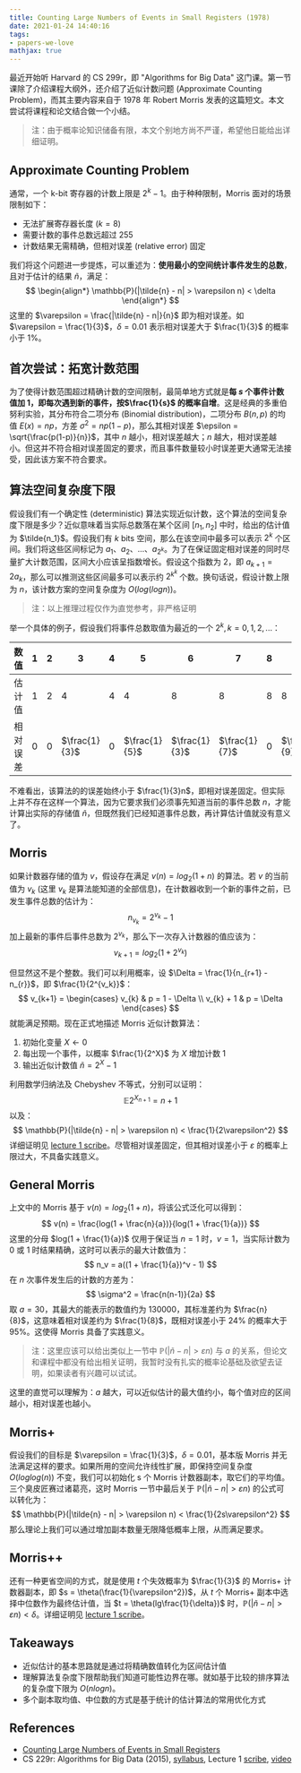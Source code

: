 ```yaml
---
title: Counting Large Numbers of Events in Small Registers (1978)
date: 2021-01-24 14:40:16
tags:
- papers-we-love
mathjax: true
---
```


最近开始听 Harvard 的 CS 299r，即 "Algorithms for Big Data" 这门课。第一节课除了介绍课程大纲外，还介绍了近似计数问题 (Approximate Counting Problem)，而其主要内容来自于 1978 年 Robert Morris 发表的这篇短文。本文尝试将课程和论文结合做一个小结。

>  注：由于概率论知识储备有限，本文个别地方尚不严谨，希望他日能给出详细证明。

## Approximate Counting Problem

通常，一个 k-bit 寄存器的计数上限是 $2^k - 1$。由于种种限制，Morris 面对的场景限制如下：

* 无法扩展寄存器长度 ($k = 8$)
* 需要计数的事件总数远超过 255
* 计数结果无需精确，但相对误差 (relative error) 固定

我们将这个问题进一步提炼，可以重述为：**使用最小的空间统计事件发生的总数**，且对于估计的结果 $\tilde{n}$，满足：
$$
\begin{align*}
\mathbb{P}(|\tilde{n} - n| > \varepsilon n) < \delta
\end{align*}
$$
这里的 $\varepsilon = \frac{|\tilde{n} - n|}{n}$ 即为相对误差。如 $\varepsilon = \frac{1}{3}$，$\delta = 0.01$ 表示相对误差大于 $\frac{1}{3}$ 的概率小于 1%。

## 首次尝试：拓宽计数范围

为了使得计数范围超过精确计数的空间限制，最简单地方式就是**每 $s$ 个事件计数值加 1，即每次遇到新的事件，按$\frac{1}{s}$ 的概率自增**。这是经典的多重伯努利实验，其分布符合二项分布 (Binomial distribution)，二项分布 $B(n, p)$ 的均值 $E(x) = np$，方差 $\sigma^2 = np(1-p)$，那么其相对误差 $\epsilon = \sqrt{\frac{p(1-p)}{n}}$，其中 $n$ 越小，相对误差越大；$n$ 越大，相对误差越小。但这并不符合相对误差固定的要求，而且事件数量较小时误差更大通常无法接受，因此该方案不符合要求。

## 算法空间复杂度下限

假设我们有一个确定性 (deterministic) 算法实现近似计数，这个算法的空间复杂度下限是多少？近似意味着当实际总数落在某个区间 $[n_1, n_2]$ 中时，给出的估计值为 $\tilde{n_1}$。假设我们有 $k$ bits 空间，那么在该空间中最多可以表示 $2^{k}$ 个区间。我们将这些区间标记为 $a_1$、$a_2$、...、$a_{2^k}$。为了在保证固定相对误差的同时尽量扩大计数范围，区间大小应该呈指数增长。假设这个指数为 2，即 $a_{k+1} = 2a_k$，那么可以推测这些区间最多可以表示约 $2^{k^k}$ 个数。换句话说，假设计数上限为 $n$，该计数方案的空间复杂度为 $O(log(logn))$。

> 注：以上推理过程仅作为直觉参考，非严格证明

举一个具体的例子，假设我们将事件总数取值为最近的一个 $2^k, k=0,1,2,...$：

| 数值     | 1    | 2    | 3             | 4    | 5             | 6             | 7             | 8    | 9             | 10            | 11             | 12            | 13             | 14            | 15             | 16   |
| -------- | ---- | ---- | ------------- | ---- | ------------- | ------------- | ------------- | ---- | ------------- | ------------- | -------------- | ------------- | -------------- | ------------- | -------------- | ---- |
| 估计值   | 1    | 2    | 4             | 4    | 4             | 8             | 8             | 8    | 8             | 8             | 8              | 16            | 16             | 16            | 16             | 16   |
| 相对误差 | 0    | 0    | $\frac{1}{3}$ | 0    | $\frac{1}{5}$ | $\frac{1}{3}$ | $\frac{1}{7}$ | 0    | $\frac{1}{9}$ | $\frac{1}{5}$ | $\frac{3}{11}$ | $\frac{1}{3}$ | $\frac{3}{13}$ | $\frac{1}{7}$ | $\frac{1}{15}$ | 1    |

不难看出，该算法的的误差始终小于 $\frac{1}{3}n$，即相对误差固定。但实际上并不存在这样一个算法，因为它要求我们必须事先知道当前的事件总数 $n$，才能计算出实际的存储值 $\tilde{n}$，但既然我们已经知道事件总数，再计算估计值就没有意义了。

## Morris

如果计数器存储的值为 $v$，假设存在满足 $v(n) = log_{2}(1 + n)$ 的算法。若 $v$ 的当前值为 $v_k$ (这里 $v_k$ 是算法能知道的全部信息)，在计数器收到一个新的事件之前，已发生事件总数的估计为：
$$
n_{v_k} = 2^{v_k} - 1
$$
加上最新的事件后事件总数为 $2^{v_k}$，那么下一次存入计数器的值应该为：
$$
v_{k+1} = log_2(1 + 2^{v_k})
$$


但显然这不是个整数。我们可以利用概率，设 $\Delta = \frac{1}{n_{r+1} - n_{r}}$，即 $\frac{1}{2^{v_k}}$：
$$
v_{k+1} = 
\begin{cases} 
      v_{k} & p = 1 - \Delta \\
      v_{k} + 1 & p = \Delta
\end{cases}
$$
就能满足预期。现在正式地描述 Morris 近似计数算法：

1. 初始化变量 $X \leftarrow 0$
2. 每出现一个事件，以概率 $\frac{1}{2^X}$ 为 $X$ 增加计数 1
3. 输出近似计数值 $\tilde{n} = 2^X - 1$

利用数学归纳法及 Chebyshev 不等式，分别可以证明：
$$
\mathbb{E}2^{X_{n+1}} = n + 1
$$
以及：
$$
\mathbb{P}(|\tilde{n} - n| > \varepsilon n) < \frac{1}{2\varepsilon^2}
$$
详细证明见 [lecture 1 scribe](http://people.seas.harvard.edu/~minilek/cs229r/fall15/lec/lec1.pdf)。尽管相对误差固定，但其相对误差小于 $\varepsilon$ 的概率上限过大，不具备实践意义。

## General Morris

上文中的 Morris 基于 $v(n) = log_{2}(1 + n)$，将该公式泛化可以得到：
$$
v(n) = \frac{log(1 + \frac{n}{a})}{log(1 + \frac{1}{a})}
$$
这里的分母 $log(1 + \frac{1}{a})$ 仅用于保证当 $n = 1$ 时，$v=1$，当实际计数为 0 或 1 时结果精确，这时可以表示的最大计数值为：
$$
n_v = a((1 + \frac{1}{a})^v - 1)
$$
在 $n$ 次事件发生后的计数的方差为：
$$
\sigma^2 = \frac{n(n-1)}{2a}
$$
取 $a=30$，其最大的能表示的数值约为 130000，其标准差约为 $\frac{n}{8}$，这意味着相对误差约为 $\frac{1}{8}$，既相对误差小于 24% 的概率大于 95%。这使得 Morris 具备了实践意义。

> 注：这里应该可以给出类似上一节中 $\mathbb{P}(|\tilde{n} - n| > \varepsilon n)$ 与 $a$ 的关系，但论文和课程中都没有给出相关证明，我暂时没有扎实的概率论基础及欲望去证明，如果读者有兴趣可以试试。

这里的直觉可以理解为：$a$ 越大，可以近似估计的最大值约小，每个值对应的区间越小，相对误差也越小。

## Morris+

假设我们的目标是 $\varepsilon = \frac{1}{3}$，$\delta = 0.01$，基本版 Morris 并无法满足这样的要求。如果所用的空间允许线性扩展，即保持空间复杂度 $O(loglog(n))$ 不变，我们可以初始化 s 个 Morris 计数器副本，取它们的平均值。三个臭皮匠赛过诸葛亮，这时 Morris 一节中最后关于 $\mathbb{P}(|\tilde{n} - n| > \varepsilon n)$ 的公式可以转化为：
$$
\mathbb{P}(|\tilde{n} - n| > \varepsilon n) < \frac{1}{2s\varepsilon^2}
$$
那么理论上我们可以通过增加副本数量无限降低概率上限，从而满足要求。

## Morris++

还有一种更省空间的方式，就是使用 $t$ 个失效概率为 $\frac{1}{3}$ 的 Morris+ 计数器副本，即 $s = \theta(\frac{1}{\varepsilon^2})$，从 $t$ 个 Morris+ 副本中选择中位数作为最终估计值，当 $t = \theta(lg\frac{1}{\delta})$ 时，$\mathbb{P}(|\tilde{n} - n| > \varepsilon n) < \delta$。详细证明见  [lecture 1 scribe](http://people.seas.harvard.edu/~minilek/cs229r/fall15/lec/lec1.pdf)。

## Takeaways

* 近似估计的基本思路就是通过将精确数值转化为区间估计值
* 理解算法复杂度下限帮助我们知道可能性边界在哪。就如基于比较的排序算法的复杂度下限为 $O(nlogn)$。
* 多个副本取均值、中位数的方式是基于统计的估计算法的常用优化方式

## References

* [Counting Large Numbers of Events in Small Registers](https://www.inf.ed.ac.uk/teaching/courses/exc/reading/morris.pdf)
* CS 229r: Algorithms for Big Data (2015), [syllabus](http://people.seas.harvard.edu/~minilek/cs229r/fall15/lec.html), Lecture 1 [scribe](http://people.seas.harvard.edu/~minilek/cs229r/fall15/lec/lec1.pdf), [video](https://www.youtube.com/watch?v=s9xSfIw83tk&index=1&list=PL2SOU6wwxB0v1kQTpqpuu5kEJo2i-iUyf)

